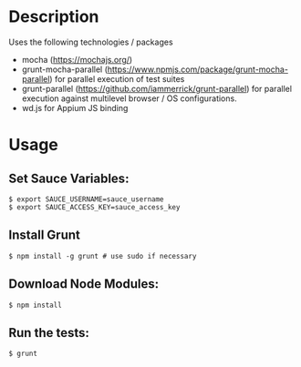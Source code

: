 # Description
Uses the following technologies / packages
-   mocha (https://mochajs.org/)
-   grunt-mocha-parallel (https://www.npmjs.com/package/grunt-mocha-parallel) for parallel execution of test suites
-   grunt-parallel (https://github.com/iammerrick/grunt-parallel) for parallel execution against multilevel browser / OS configurations.
-   wd.js for Appium JS binding

# Usage

## Set Sauce Variables:
```
$ export SAUCE_USERNAME=sauce_username
$ export SAUCE_ACCESS_KEY=sauce_access_key
```

## Install Grunt
```
$ npm install -g grunt # use sudo if necessary
```

## Download Node Modules:
```
$ npm install
```

## Run the tests:
```
$ grunt
```
